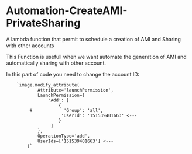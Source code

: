 # Automation-CreateAMI-PrivateSharing
A lambda function that permit to schedule a creation of AMI and Sharing with other accounts

This Function is usefull when we want automate the generation of AMI and automatically sharing with other account.

In this part of code you need to change the account ID:

        `image.modify_attribute(
                Attribute='launchPermission',
                LaunchPermission={
                    'Add': [
                        {
             #            'Group': 'all',
                         'UserId': '151539401663' <---
                        }
                     ]
                },
                OperationType='add',
                UserIds=['151539401663'] <---
            )`          

